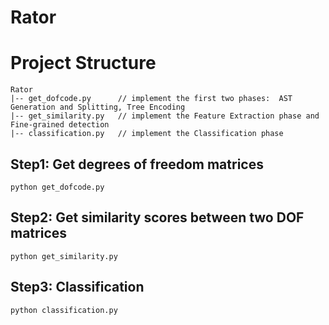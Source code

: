 # Rator

# Project Structure
```
Rator 
|-- get_dofcode.py     	// implement the first two phases:  AST Generation and Splitting, Tree Encoding
|-- get_similarity.py   // implement the Feature Extraction phase and Fine-grained detection
|-- classification.py   // implement the Classification phase  
```
## Step1: Get degrees of freedom matrices
```
python get_dofcode.py
```
## Step2: Get similarity scores between two DOF matrices
```
python get_similarity.py
```
## Step3: Classification
```
python classification.py
```


